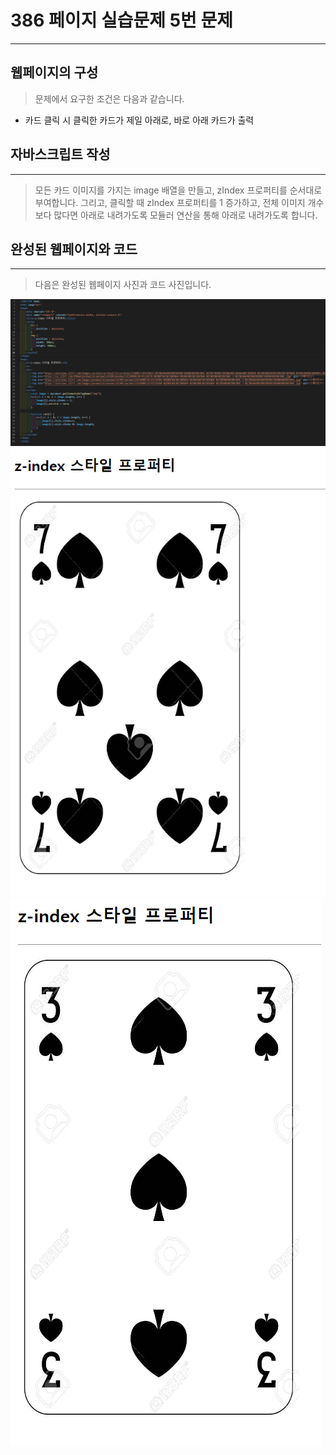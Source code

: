 # 386 페이지 실습문제 5번 문제

-----------------------------

## 웹페이지의 구성

> 문제에서 요구한 조건은 다음과 같습니다.

+ 카드 클릭 시 클릭한 카드가 제일 아래로, 바로 아래 카드가 출력

## 자바스크립트 작성

-----------------------------

> 모든 카드 이미지를 가지는 image 배열을 만들고, zIndex 프로퍼티를 순서대로 부여합니다. 그리고, 클릭할 때 zIndex 프로퍼티를 1 증가하고, 전체 이미지 개수보다 많다면 아래로 내려가도록 모듈러 연산을 통해 아래로 내려가도록 합니다.

## 완성된 웹페이지와 코드

-----------------------------

> 다음은 완성된 웹페이지 사진과 코드 사진입니다.

<img src="./image/p386_코드.png">
<img src="./image/p386_웹페이지.png">
<img src="./image/p386_웹페이지2.png">